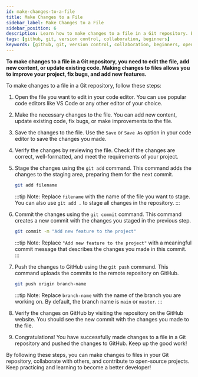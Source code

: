 ```yaml
---
id: make-changes-to-a-file
title: Make Changes to a File
sidebar_label: Make Changes to a File
sidebar_position: 6
description: Learn how to make changes to a file in a Git repository. Edit files, add new content, and update existing code in your project.
tags: [github, git, version control, collaboration, beginners]
keywords: [github, git, version control, collaboration, beginners, open source, edit, file, changes, update, content]
---
```


**To make changes to a file in a Git repository, you need to edit the file, add new content, or update existing code. Making changes to files allows you to improve your project, fix bugs, and add new features.**

To make changes to a file in a Git repository, follow these steps:

1. Open the file you want to edit in your code editor. You can use popular code editors like VS Code or any other editor of your choice.

2. Make the necessary changes to the file. You can add new content, update existing code, fix bugs, or make improvements to the file.

3. Save the changes to the file. Use the `Save` or `Save As` option in your code editor to save the changes you made.

4. Verify the changes by reviewing the file. Check if the changes are correct, well-formatted, and meet the requirements of your project.

5. Stage the changes using the `git add` command. This command adds the changes to the staging area, preparing them for the next commit.

    ```bash title="Terminal"
    git add filename
    ```

    :::tip Note: 
    Replace `filename` with the name of the file you want to stage. You can also use `git add .` to stage all changes in the repository.
    :::

6. Commit the changes using the `git commit` command. This command creates a new commit with the changes you staged in the previous step.

    ```bash title="Terminal"
    git commit -m "Add new feature to the project"
    ```

    :::tip Note:
    Replace `"Add new feature to the project"` with a meaningful commit message that describes the changes you made in this commit.
    :::

7. Push the changes to GitHub using the `git push` command. This command uploads the commits to the remote repository on GitHub.

    ```bash title="Terminal"
    git push origin branch-name
    ```

    :::tip Note:
    Replace `branch-name` with the name of the branch you are working on. By default, the branch name is `main` or `master`.
    :::

8. Verify the changes on GitHub by visiting the repository on the GitHub website. You should see the new commit with the changes you made to the file.

9. Congratulations! You have successfully made changes to a file in a Git repository and pushed the changes to GitHub. Keep up the good work!

By following these steps, you can make changes to files in your Git repository, collaborate with others, and contribute to open-source projects. Keep practicing and learning to become a better developer!